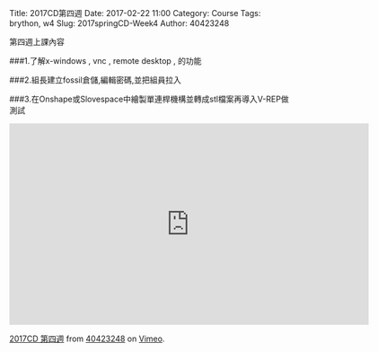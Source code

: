 Title: 2017CD第四週
Date: 2017-02-22 11:00
Category: Course
Tags: brython, w4
Slug: 2017springCD-Week4
Author: 40423248


第四週上課內容

###1.了解x-windows , vnc , remote desktop , 的功能

<!-- PELICAN_END_SUMMARY -->

###2.組長建立fossil倉儲,編輯密碼,並把組員拉入

###3.在Onshape或Slovespace中繪製單連桿機構並轉成stl檔案再導入V-REP做測試

<iframe src="https://player.vimeo.com/video/212761593" width="640" height="359" frameborder="0" webkitallowfullscreen mozallowfullscreen allowfullscreen></iframe>
<p><a href="https://vimeo.com/212761593">2017CD 第四週</a> from <a href="https://vimeo.com/user46447136">40423248</a> on <a href="https://vimeo.com">Vimeo</a>.</p>


